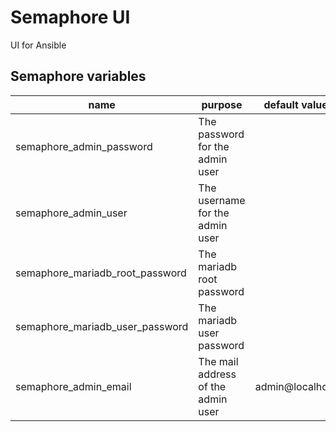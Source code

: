 # Semaphore UI

UI for Ansible

## Semaphore variables

| name                            | purpose                            | default value   | remark |
| ------------------------------- | ---------------------------------- | --------------- | ------ |
| semaphore_admin_password        | The password for the admin user    |                 |        |
| semaphore_admin_user            | The username for the admin user    |                 |        |
| semaphore_mariadb_root_password | The mariadb root password          |                 |        |
| semaphore_mariadb_user_password | The mariadb user password          |                 |        |
| semaphore_admin_email           | The mail address of the admin user | admin@localhost |        |
